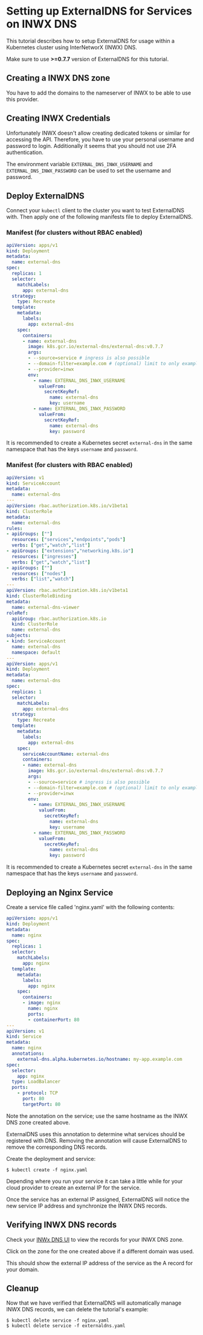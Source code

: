# Setting up ExternalDNS for Services on INWX DNS

This tutorial describes how to setup ExternalDNS for usage within a Kubernetes cluster using InterNetworX (INWX) DNS.

Make sure to use **>=0.7.7** version of ExternalDNS for this tutorial.

## Creating a INWX DNS zone

You have to add the domains to the nameserver of INWX to be able to use this provider.

## Creating INWX Credentials

Unfortunately INWX doesn't allow creating dedicated tokens or similar for accessing the API.
Therefore, you have to use your personal username and password to login. Additionally it seems that you should not use
2FA authentication.

The environment variable `EXTERNAL_DNS_INWX_USERNAME` and `EXTERNAL_DNS_INWX_PASSWORD` can be used to set the username
and password.

## Deploy ExternalDNS

Connect your `kubectl` client to the cluster you want to test ExternalDNS with.
Then apply one of the following manifests file to deploy ExternalDNS.

### Manifest (for clusters without RBAC enabled)
```yaml
apiVersion: apps/v1
kind: Deployment
metadata:
  name: external-dns
spec:
  replicas: 1
  selector:
    matchLabels:
      app: external-dns
  strategy:
    type: Recreate
  template:
    metadata:
      labels:
        app: external-dns
    spec:
      containers:
      - name: external-dns
        image: k8s.gcr.io/external-dns/external-dns:v0.7.7
        args:
        - --source=service # ingress is also possible
        - --domain-filter=example.com # (optional) limit to only example.com domains; change to match the zone created above.
        - --provider=inwx
        env:
          - name: EXTERNAL_DNS_INWX_USERNAME
            valueFrom:
              secretKeyRef:
                name: external-dns
                key: username
          - name: EXTERNAL_DNS_INWX_PASSWORD
            valueFrom:
              secretKeyRef:
                name: external-dns
                key: password
```

It is recommended to create a Kubernetes secret `external-dns` in the same namespace that has the keys `username` and 
`password`.

### Manifest (for clusters with RBAC enabled)
```yaml
apiVersion: v1
kind: ServiceAccount
metadata:
  name: external-dns
---
apiVersion: rbac.authorization.k8s.io/v1beta1
kind: ClusterRole
metadata:
  name: external-dns
rules:
- apiGroups: [""]
  resources: ["services","endpoints","pods"]
  verbs: ["get","watch","list"]
- apiGroups: ["extensions","networking.k8s.io"]
  resources: ["ingresses"] 
  verbs: ["get","watch","list"]
- apiGroups: [""]
  resources: ["nodes"]
  verbs: ["list","watch"]
---
apiVersion: rbac.authorization.k8s.io/v1beta1
kind: ClusterRoleBinding
metadata:
  name: external-dns-viewer
roleRef:
  apiGroup: rbac.authorization.k8s.io
  kind: ClusterRole
  name: external-dns
subjects:
- kind: ServiceAccount
  name: external-dns
  namespace: default
---
apiVersion: apps/v1
kind: Deployment
metadata:
  name: external-dns
spec:
  replicas: 1
  selector:
    matchLabels:
      app: external-dns
  strategy:
    type: Recreate
  template:
    metadata:
      labels:
        app: external-dns
    spec:
      serviceAccountName: external-dns
      containers:
      - name: external-dns
        image: k8s.gcr.io/external-dns/external-dns:v0.7.7
        args:
        - --source=service # ingress is also possible
        - --domain-filter=example.com # (optional) limit to only example.com domains; change to match the zone created above.
        - --provider=inwx
        env:
          - name: EXTERNAL_DNS_INWX_USERNAME
            valueFrom:
              secretKeyRef:
                name: external-dns
                key: username
          - name: EXTERNAL_DNS_INWX_PASSWORD
            valueFrom:
              secretKeyRef:
                name: external-dns
                key: password
```

It is recommended to create a Kubernetes secret `external-dns` in the same namespace that has the keys `username` and
`password`.

## Deploying an Nginx Service

Create a service file called 'nginx.yaml' with the following contents:

```yaml
apiVersion: apps/v1
kind: Deployment
metadata:
  name: nginx
spec:
  replicas: 1
  selector:
    matchLabels:
      app: nginx
  template:
    metadata:
      labels:
        app: nginx
    spec:
      containers:
      - image: nginx
        name: nginx
        ports:
        - containerPort: 80
---
apiVersion: v1
kind: Service
metadata:
  name: nginx
  annotations:
    external-dns.alpha.kubernetes.io/hostname: my-app.example.com
spec:
  selector:
    app: nginx
  type: LoadBalancer
  ports:
    - protocol: TCP
      port: 80
      targetPort: 80
```

Note the annotation on the service; use the same hostname as the INWX DNS zone created above.

ExternalDNS uses this annotation to determine what services should be registered with DNS. Removing the annotation will cause ExternalDNS to remove the corresponding DNS records.

Create the deployment and service:

```console
$ kubectl create -f nginx.yaml
```

Depending where you run your service it can take a little while for your cloud provider to create an external IP for the service.

Once the service has an external IP assigned, ExternalDNS will notice the new service IP address and synchronize the INWX DNS records.

## Verifying INWX DNS records

Check your [INWx DNS UI](https://www.inwx.de/en/nameserver2#tab=ns) to view the records for your INWX DNS zone.

Click on the zone for the one created above if a different domain was used.

This should show the external IP address of the service as the A record for your domain.

## Cleanup

Now that we have verified that ExternalDNS will automatically manage INWX DNS records, we can delete the tutorial's example:

```
$ kubectl delete service -f nginx.yaml
$ kubectl delete service -f externaldns.yaml
```
